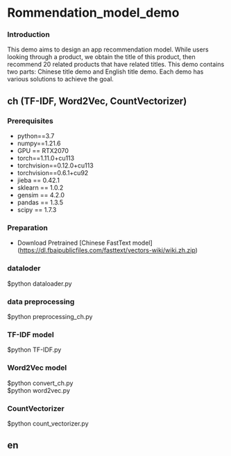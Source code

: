 # Rommendation_model_demo

### Introduction
This demo aims to design an app recommendation model. While users looking through a product, we obtain the title of this product, then recommend 20 related products that have related titles. This demo contains two parts: Chinese title demo and English title demo. Each demo has various solutions to achieve the goal.

## ch (TF-IDF, Word2Vec, CountVectorizer)

### Prerequisites
* python==3.7
* numpy==1.21.6
* GPU == RTX2070
* torch==1.11.0+cu113
* torchvision==0.12.0+cu113
* torchvision==0.6.1+cu92
* jieba == 0.42.1
* sklearn == 1.0.2
* gensim == 4.2.0
* pandas == 1.3.5
* scipy == 1.7.3

### Preparation
* Download Pretrained [Chinese FastText model] (https://dl.fbaipublicfiles.com/fasttext/vectors-wiki/wiki.zh.zip)

### dataloder
$python dataloader.py

### data preprocessing
$python preprocessing_ch.py

### TF-IDF model
$python TF-IDF.py

### Word2Vec model
$python convert_ch.py <br>
$python word2vec.py

### CountVectorizer
$python count_vectorizer.py


## en
